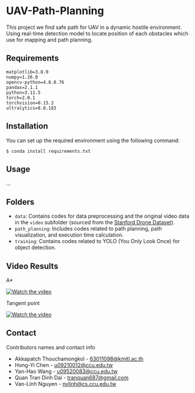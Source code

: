 # UAV-Path-Planning

This project we find safe path for UAV in a dynamic hostile environment. Using real-time detection model to locate position of each obstacles which use for mapping and path planning.

## Requirements
```
matplotlib=3.8.0
numpy=1.26.0
opencv-python=4.8.0.76
pandas=2.1.1
python=3.11.5
torch=2.0.1
torchvision=0.15.2
ultralytics=8.0.183
```

## Installation

You can set up the required environment using the following command:

```
$ conda install requirements.txt
```

## Usage

...

## Folders

* `data`: Contains codes for data preprocessing and the original video data in the `video` subfolder (sourced from the [Stanford Drone Dataset](https://cvgl.stanford.edu/projects/uav_data/)).
* `path_planning`: Includes codes related to path planning, path visualization, and execution time calculation.
* `training`: Contains codes related to YOLO (You Only Look Once) for object detection.

## Video Results
A*

[![Watch the video](https://img.youtube.com/vi/jSYJiCu5KPU/1.jpg)](https://www.youtube.com/watch?v=jSYJiCu5KPU)

Tangent point

[![Watch the video](https://img.youtube.com/vi/d4k2MfiVOoI/1.jpg)](https://www.youtube.com/watch?v=d4k2MfiVOoI)

## Contact

Contributors names and contact info

* Akkapatch Thouchamongkol - 63011098@kmitl.ac.th
* Hong-Yi Chen - u09210012@ccu.edu.tw
* Yan-Hao Wang - u09520083@ccu.edu.tw
* Quan Tran Dinh Dai - tranquan687@gmail.com
* Van-Linh Nguyen - nvlinh@cs.ccu.edu.tw

